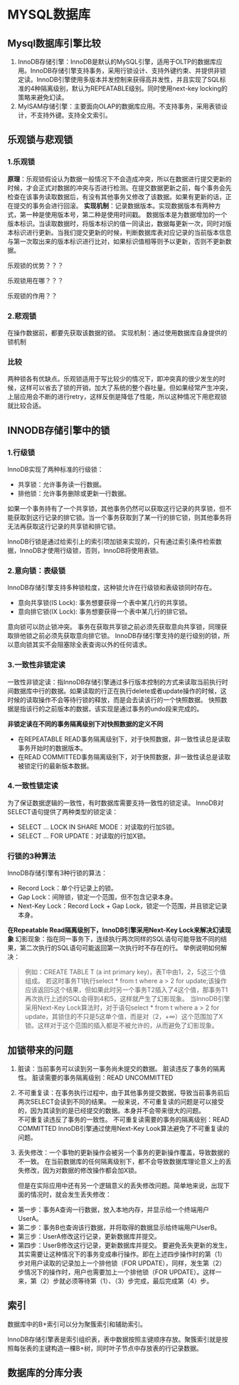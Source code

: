 # MYSQL数据库



## Mysql数据库引擎比较

1. InnoDB存储引擎：InnoDB是默认的MySQL引擎，适用于OLTP的数据库应用。InnoDB存储引擎支持事务，采用行锁设计、支持外键约束、并提供非锁定读。InnoDB引擎使用多版本并发控制来获得高并发性，并且实现了SQL标准的4种隔离级别，默认为REPEATABLE级别。同时使用next-key locking的策略来避免幻读。
2. MyISAM存储引擎：主要面向OLAP的数据库应用。不支持事务，采用表锁设计，不支持外键。支持全文索引。

## 乐观锁与悲观锁

### 1.乐观锁
**原理**：乐观锁假设认为数据一般情况下不会造成冲突，所以在数据进行提交更新的时候，才会正式对数据的冲突与否进行检测。在提交数据更新之前，每个事务会先检查在该事务读取数据后，有没有其他事务又修改了该数据。如果有更新的话，正在提交的事务会进行回滚。
**实现机制**：记录数据版本。实现数据版本有两种方式，第一种是使用版本号，第二种是使用时间戳。
数据版本是为数据增加的一个版本标识。当读取数据时，将版本标识的值一同读出，数据每更新一次，同时对版本标识进行更新。当我们提交更新的时候，判断数据库表对应记录的当前版本信息与第一次取出来的版本标识进行比对，如果标识值相等则予以更新，否则不更新数据。



乐观锁的优势？？？

乐观锁用在哪？？？

乐观锁的作用？？



### 2.悲观锁
在操作数据前，都要先获取该数据的锁。
实现机制：通过使用数据库自身提供的锁机制

### 比较
两种锁各有优缺点。乐观锁适用于写比较少的情况下，即冲突真的很少发生的时候，这样可以省去了锁的开销，加大了系统的整个吞吐量。但如果经常产生冲突，上层应用会不断的进行retry，这样反倒是降低了性能，所以这种情况下用悲观锁就比较合适。

## INNODB存储引擎中的锁
### 1.行级锁
InnoDB实现了两种标准的行级锁：
  -	共享锁：允许事务读一行数据。
  -	排他锁：允许事务删除或更新一行数据。

如果一个事务持有了一个共享锁，其他事务仍然可以获取这行记录的共享锁，但不能获取到这行记录的排它锁。当一个事务获取到了某一行的排它锁，则其他事务将无法再获取这行记录的共享锁和排它锁。

InnoDB行锁是通过给索引上的索引项加锁来实现的，只有通过索引条件检索数据，InnoDB才使用行级锁，否则，InnoDB将使用表锁。

### 2.意向锁：表级锁
InnoDB存储引擎支持多种锁粒度，这种锁允许在行级锁和表级锁同时存在。
  -	意向共享锁(IS Lock): 事务想要获得一个表中某几行的共享锁。
  -	意向排它锁(IX Lock): 事务想要获得一个表中某几行的排它锁。

意向锁可以防止锁冲突。
事务在获取共享锁之前必须先获取意向共享锁，同理获取排他锁之前必须先获取意向排它锁。
InnoDB存储引擎支持的是行级别的锁，所以意向锁其实不会阻塞除全表查询以外的任何请求。

### 3.一致性非锁定读
一致性非锁定读：指InnoDB存储引擎通过多行版本控制的方式来读取当前执行时间数据库中行的数据。如果读取的行正在执行delete或者update操作的时候，这时候的读取操作不会等待行锁的释放，而是会去读该行的一个快照数据。
快照数据是指该行的之前版本的数据，该实现是通过事务的undo段来完成的。

**非锁定读在不同的事务隔离级别下对快照数据的定义不同**
  -	在REPEATABLE READ事务隔离级别下，对于快照数据，非一致性读总是读取事务开始时的数据版本。
  -	在READ COMMITTED事务隔离级别下，对于快照数据，非一致性读总是读取被锁定行的最新版本数据。

### 4.一致性锁定读
为了保证数据逻辑的一致性，有时数据库需要支持一致性的锁定读。
InnoDB对SELECT语句提供了两种类型的锁定读：
  -	SELECT ... LOCK IN SHARE MODE：对读取的行加S锁。
  -	SELECT ... FOR UPDATE：对读取的行加X锁。

### 行锁的3种算法
InnoDB存储引擎有3种行锁的算法：
  -	Record Lock：单个行记录上的锁。
  -	Gap Lock：间隙锁，锁定一个范围，但不包含记录本身。
  -	Next-Key Lock：Record Lock + Gap Lock，锁定一个范围，并且锁定记录本身。

**在Repeatable Read隔离级别下，InnoDB引擎采用Next-Key Lock来解决幻读现象**
幻影现象：指在同一事务下，连续执行两次同样的SQL语句可能导致不同的结果，第二次执行的SQL语句可能返回第一次执行时不存在的行。
举例说明如何解决：
>   例如：CREATE TABLE T (a int primary key)，表T中由1，2，5这三个值组成。
>   若这时事务T1执行select * from t where a > 2 for update;该操作应该返回5这个结果，但如果此时另一个事务T2插入了4这个值，那事务T1再次执行上述的SQL会得到4和5，这样就产生了幻影现象。
>   当InnoDB引擎采用Next-Key Lock算法时，对于语句select * from t where a > 2 for update，其锁住的不只是5这单个值，而是对（2，+∞）这个范围加了X锁。这样对于这个范围的插入都是不被允许的，从而避免了幻影现象。



## 加锁带来的问题

1. 脏读：当前事务可以读到另一事务尚未提交的数据。
   脏读违反了事务的隔离性。
   脏读需要的事务隔离级别：READ UNCOMMITTED

2. 不可重复读：在事务执行过程中，由于其他事务提交数据，导致当前事务前后两次SELECT会读到不同的结果。
   一般来说，不可重复读的问题是可以接受的，因为其读到的是已经提交的数据。本身并不会带来很大的问题。     
   不可重复读违反了事务的一致性。
   不可重复读需要的事务的隔离级别：READ COMMITTED
   InnoDB引擎通过使用Next-Key Look算法避免了不可重复读的问题。

3. 丢失修改：一个事物的更新操作会被另一个事务的更新操作覆盖，导致数据的不一致。
   在当前数据库的任何隔离级别下，都不会导致数据库理论意义上的丢失修改，因为对数据的修改操作都会加X锁。

   但是在实际应用中还有另一个逻辑意义的丢失修改问题。简单地来说，出现下面的情况时，就会发生丢失修改：
- 第一步：事务A查询一行数据，放入本地内存，并显示给一个终端用户UserA。
- 第二步：事务B也查询该行数据，并将取得的数据显示给终端用户UserB。
- 第三步：UserA修改这行记录，更新数据库并提交。
- 第四步：UserB修改这行记录，更新数据库并提交。
   要避免丢失更新的发生，其实需要让这种情况下的事务变成串行操作。即在上述四步操作时的第（1）步对用户读取的记录加上一个排他锁（FOR UPDATE），同样，发生第（2）步情况下的操作时，用户也需要加上一个排他锁（FOR UPDATE）。这样一来，第（2）步就必须等待第（1）、（3）步完成，最后完成第（4）步。



## 索引

数据库中的B+索引可以分为聚簇索引和辅助索引。

InnoDB存储引擎表是索引组织表，表中数据按照主键顺序存放。聚簇索引就是按照每张表的主键构造一棵B+树，同时叶子节点中存放表的行记录数据。



## 数据库的分库分表

